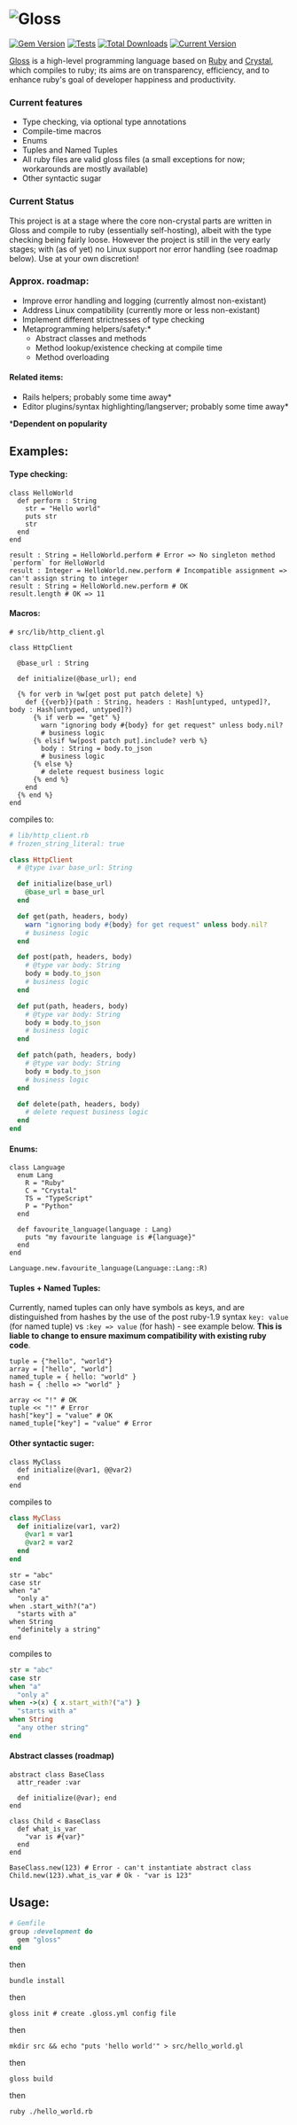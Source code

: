 # ![Gloss](./logo.svg "Gloss")
[![Gem Version](https://badge.fury.io/rb/gloss.svg)](https://rubygems.org/gems/gloss)
[![Tests](https://github.com/johansenja/gloss/workflows/Tests/badge.svg)](https://github.com/johansenja/gloss/actions?query=workflow%3ATests)
[![Total Downloads](http://ruby-gem-downloads-badge.herokuapp.com/gloss?type=total&color=green&label=downloads%20(total)&total_label=)](https://rubygems.org/gems/gloss)
[![Current Version](http://ruby-gem-downloads-badge.herokuapp.com/gloss?color=green&label=downloads%20(current%20version)&metric=true)](https://rubygems.org/gems/gloss)

[Gloss](https://en.wikipedia.org/wiki/Gloss_(annotation)) is a high-level programming language based on [Ruby](https://github.com/ruby/ruby) and [Crystal](https://github.com/crystal-lang/crystal), which compiles to ruby; its aims are on transparency,
efficiency, and to enhance ruby's goal of developer happiness and productivity.

### Current features

- Type checking, via optional type annotations
- Compile-time macros
- Enums
- Tuples and Named Tuples
- All ruby files are valid gloss files (a small exceptions for now; workarounds are mostly available)
- Other syntactic sugar

### Current Status

This project is at a stage where the core non-crystal parts are written in Gloss and compile to ruby (essentially self-hosting), albeit with the type checking being fairly loose. However the project is still in the very early stages; with (as of yet) no Linux support nor error handling (see roadmap below). Use at your own discretion!

### Approx. roadmap:

- Improve error handling and logging (currently almost non-existant)
- Address Linux compatibility (currently more or less non-existant)
- Implement different strictnesses of type checking
- Metaprogramming helpers/safety:*
  - Abstract classes and methods
  - Method lookup/existence checking at compile time
  - Method overloading

#### Related items:

- Rails helpers; probably some time away*
- Editor plugins/syntax highlighting/langserver; probably some time away*

*__Dependent on popularity__

## Examples:

#### Type checking:

```crystal
class HelloWorld
  def perform : String
    str = "Hello world"
    puts str
    str
  end
end

result : String = HelloWorld.perform # Error => No singleton method `perform` for HelloWorld
result : Integer = HelloWorld.new.perform # Incompatible assignment => can't assign string to integer
result : String = HelloWorld.new.perform # OK
result.length # OK => 11
```

#### Macros:

```crystal
# src/lib/http_client.gl

class HttpClient

  @base_url : String

  def initialize(@base_url); end

  {% for verb in %w[get post put patch delete] %}
    def {{verb}}(path : String, headers : Hash[untyped, untyped]?, body : Hash[untyped, untyped]?)
      {% if verb == "get" %}
        warn "ignoring body #{body} for get request" unless body.nil?
        # business logic
      {% elsif %w[post patch put].include? verb %}
        body : String = body.to_json
        # business logic
      {% else %}
        # delete request business logic
      {% end %}
    end
  {% end %}
end
```

compiles to:

```ruby
# lib/http_client.rb
# frozen_string_literal: true

class HttpClient
  # @type ivar base_url: String

  def initialize(base_url)
    @base_url = base_url
  end

  def get(path, headers, body)
    warn "ignoring body #{body} for get request" unless body.nil?
    # business logic
  end

  def post(path, headers, body)
    # @type var body: String
    body = body.to_json
    # business logic
  end

  def put(path, headers, body)
    # @type var body: String
    body = body.to_json
    # business logic
  end

  def patch(path, headers, body)
    # @type var body: String
    body = body.to_json
    # business logic
  end

  def delete(path, headers, body)
    # delete request business logic
  end
end
```

#### Enums:

```crystal
class Language
  enum Lang
    R = "Ruby"
    C = "Crystal"
    TS = "TypeScript"
    P = "Python"
  end

  def favourite_language(language : Lang)
    puts "my favourite language is #{language}"
  end
end

Language.new.favourite_language(Language::Lang::R)
```

#### Tuples + Named Tuples:

Currently, named tuples can only have symbols as keys, and are distinguished from hashes by the use of the post ruby-1.9 syntax `key: value` (for named tuple) vs `:key => value` (for hash) - see example below. **This is liable to change to ensure maximum compatibility with existing ruby code**.

```crystal
tuple = {"hello", "world"}
array = ["hello", "world"]
named_tuple = { hello: "world" }
hash = { :hello => "world" }

array << "!" # OK
tuple << "!" # Error
hash["key"] = "value" # OK
named_tuple["key"] = "value" # Error
```

#### Other syntactic suger:

```crystal
class MyClass
  def initialize(@var1, @@var2)
  end
end
```

compiles to

```ruby
class MyClass
  def initialize(var1, var2)
    @var1 = var1
    @var2 = var2
  end
end
```

```crystal
str = "abc"
case str
when "a"
  "only a"
when .start_with?("a")
  "starts with a"
when String
  "definitely a string"
end
```

compiles to

```ruby
str = "abc"
case str
when "a"
  "only a"
when ->(x) { x.start_with?("a") }
  "starts with a"
when String
  "any other string"
end
```

#### Abstract classes (roadmap)

```crystal
abstract class BaseClass
  attr_reader :var

  def initialize(@var); end
end

class Child < BaseClass
  def what_is_var
    "var is #{var}"
  end
end

BaseClass.new(123) # Error - can't instantiate abstract class
Child.new(123).what_is_var # Ok - "var is 123"
```

## Usage:

```ruby
# Gemfile
group :development do
  gem "gloss"
end
```

then

`bundle install`

then

`gloss init # create .gloss.yml config file`

then

`mkdir src && echo "puts 'hello world'" > src/hello_world.gl`

then

`gloss build`

then

`ruby ./hello_world.rb`
